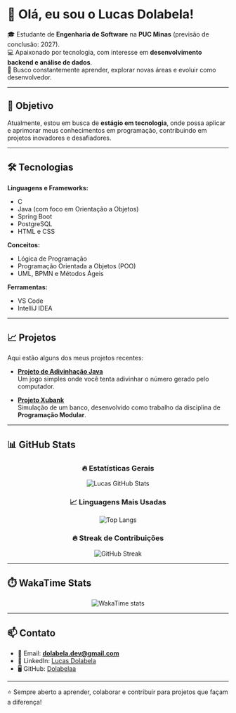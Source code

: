 # 👋 Olá, eu sou o Lucas Dolabela!

🎓 Estudante de **Engenharia de Software** na **PUC Minas** (previsão de conclusão: 2027).  
💻 Apaixonado por tecnologia, com interesse em **desenvolvimento backend e análise de dados**.  
🚀 Busco constantemente aprender, explorar novas áreas e evoluir como desenvolvedor.  

---

## 🎯 Objetivo
Atualmente, estou em busca de **estágio em tecnologia**, onde possa aplicar e aprimorar meus conhecimentos em programação, contribuindo em projetos inovadores e desafiadores.

---

## 🛠️ Tecnologias

**Linguagens e Frameworks:**  
- C  
- Java (com foco em Orientação a Objetos)  
- Spring Boot  
- PostgreSQL  
- HTML e CSS  

**Conceitos:**  
- Lógica de Programação  
- Programação Orientada a Objetos (POO)  
- UML, BPMN e Métodos Ágeis  

**Ferramentas:**  
- VS Code  
- IntelliJ IDEA  

---

## 📈 Projetos
Aqui estão alguns dos meus projetos recentes:

- [**Projeto de Adivinhação Java**](https://github.com/Dolabelaa/jogo-adivinhacao.git)  
  Um jogo simples onde você tenta adivinhar o número gerado pelo computador.

- [**Projeto Xubank**](https://github.com/Dolabelaa/xubank.git)  
  Simulação de um banco, desenvolvido como trabalho da disciplina de **Programação Modular**.

---

## 📊 GitHub Stats

<div align="center">

### 🔥 Estatísticas Gerais
![Lucas GitHub Stats](https://github-readme-stats.vercel.app/api?username=Dolabelaa&show_icons=true&theme=radical&count_private=true)

### 📈 Linguagens Mais Usadas
![Top Langs](https://github-readme-stats.vercel.app/api/top-langs/?username=Dolabelaa&layout=compact&theme=radical)

### 🔥 Streak de Contribuições
![GitHub Streak](https://github-readme-streak-stats.herokuapp.com/?user=Dolabelaa&theme=radical)

</div>

---

## ⏱️ WakaTime Stats

<div align="center">

![WakaTime stats](https://github-readme-stats.vercel.app/api/wakatime?username=DolabelaaWAKATIME&theme=radical)

</div>

---

## 📫 Contato
- 📧 Email: **dolabela.dev@gmail.com**  
- 💼 LinkedIn: [Lucas Dolabela](https://www.linkedin.com/in/lucas-dolabela/)  
- 🖥️ GitHub: [Dolabelaa](https://github.com/Dolabelaa)  

---
⭐ Sempre aberto a aprender, colaborar e contribuir para projetos que façam a diferença!
